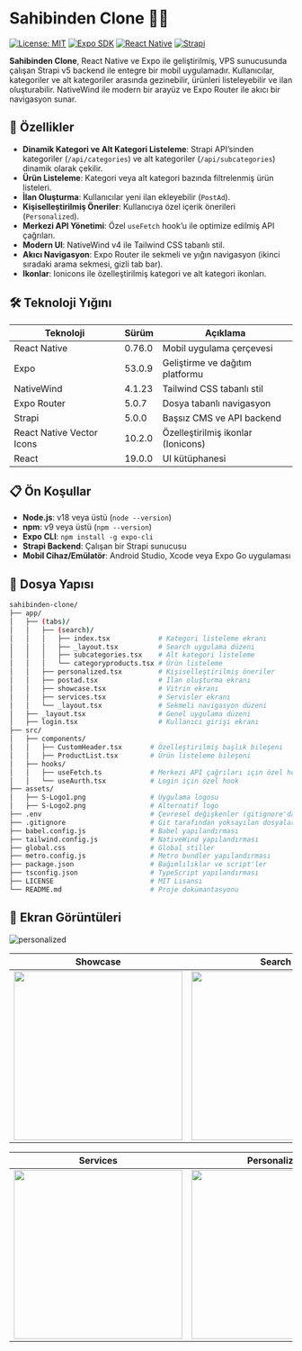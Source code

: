 # Sahibinden Clone 🚗📱

[![License: MIT](https://img.shields.io/badge/License-MIT-yellow.svg)](https://opensource.org/licenses/MIT)
[![Expo SDK](https://img.shields.io/badge/Expo%20SDK-53.0.9-blue)](https://expo.dev)
[![React Native](https://img.shields.io/badge/React%20Native-0.76.0-green)](https://reactnative.dev)
[![Strapi](https://img.shields.io/badge/Strapi-5-purple)](https://strapi.io)

**Sahibinden Clone**, React Native ve Expo ile geliştirilmiş, VPS sunucusunda çalışan Strapi v5 backend ile entegre bir mobil uygulamadır. Kullanıcılar, kategoriler ve alt kategoriler arasında gezinebilir, ürünleri listeleyebilir ve ilan oluşturabilir. NativeWind ile modern bir arayüz ve Expo Router ile akıcı bir navigasyon sunar.

## 🎯 Özellikler

- **Dinamik Kategori ve Alt Kategori Listeleme**: Strapi API’sinden kategoriler (`/api/categories`) ve alt kategoriler (`/api/subcategories`) dinamik olarak çekilir.
- **Ürün Listeleme**: Kategori veya alt kategori bazında filtrelenmiş ürün listeleri.
- **İlan Oluşturma**: Kullanıcılar yeni ilan ekleyebilir (`PostAd`).
- **Kişiselleştirilmiş Öneriler**: Kullanıcıya özel içerik önerileri (`Personalized`).
- **Merkezi API Yönetimi**: Özel `useFetch` hook’u ile optimize edilmiş API çağrıları.
- **Modern UI**: NativeWind v4 ile Tailwind CSS tabanlı stil.
- **Akıcı Navigasyon**: Expo Router ile sekmeli ve yığın navigasyon (ikinci sıradaki arama sekmesi, gizli tab bar).
- **Ikonlar**: Ionicons ile özelleştirilmiş kategori ve alt kategori ikonları.

## 🛠️ Teknoloji Yığını

| Teknoloji                     | Sürüm       | Açıklama                                    |
|-------------------------------|-------------|---------------------------------------------|
| React Native                  | 0.76.0      | Mobil uygulama çerçevesi                   |
| Expo                          | 53.0.9      | Geliştirme ve dağıtım platformu            |
| NativeWind                    | 4.1.23      | Tailwind CSS tabanlı stil                  |
| Expo Router                   | 5.0.7       | Dosya tabanlı navigasyon                   |
| Strapi                        | 5.0.0       | Başsız CMS ve API backend                  |
| React Native Vector Icons     | 10.2.0      | Özelleştirilmiş ikonlar (Ionicons)         |
| React                         | 19.0.0      | UI kütüphanesi                             |

## 📋 Ön Koşullar

- **Node.js**: v18 veya üstü (`node --version`)
- **npm**: v9 veya üstü (`npm --version`)
- **Expo CLI**: `npm install -g expo-cli`
- **Strapi Backend**: Çalışan bir Strapi sunucusu
- **Mobil Cihaz/Emülatör**: Android Studio, Xcode veya Expo Go uygulaması

## 📁 Dosya Yapısı

```bash
sahibinden-clone/
├── app/
│   ├── (tabs)/
│   │   ├── (search)/
│   │   │   ├── index.tsx            # Kategori listeleme ekranı
│   │   │   ├── _layout.tsx          # Search uygulama düzeni
│   │   │   ├── subcategories.tsx    # Alt kategori listeleme
│   │   │   └── categoryproducts.tsx # Ürün listeleme
│   │   ├── personalized.tsx         # Kişiselleştirilmiş öneriler
│   │   ├── postad.tsx               # İlan oluşturma ekranı
│   │   ├── showcase.tsx             # Vitrin ekranı
│   │   ├── services.tsx             # Servisler ekranı
│   │   └── _layout.tsx              # Sekmeli navigasyon düzeni
│   ├── _layout.tsx                  # Genel uygulama düzeni
│   ├── login.tsx                    # Kullanıcı girişi ekranı
├── src/
│   ├── components/
│   │   ├── CustomHeader.tsx       # Özelleştirilmiş başlık bileşeni
│   │   ├── ProductList.tsx        # Ürün listeleme bileşeni
│   ├── hooks/
│   │   ├── useFetch.ts            # Merkezi API çağrıları için özel hook
│   │   └── useAurth.tsx           # Login için özel hook
├── assets/
│   ├── S-Logo1.png                # Uygulama logosu
│   ├── S-Logo2.png                # Alternatif logo
├── .env                           # Çevresel değişkenler (gitignore'da)
├── .gitignore                     # Git tarafından yoksayılan dosyalar
├── babel.config.js                # Babel yapılandırması
├── tailwind.config.js             # NativeWind yapılandırması
├── global.css                     # Global stiller
├── metro.config.js                # Metro bundler yapılandırması
├── package.json                   # Bağımlılıklar ve script'ler
├── tsconfig.json                  # TypeScript yapılandırması
├── LICENSE                        # MIT Lisansı
└── README.md                      # Proje dokümantasyonu
```

## 📸 Ekran Görüntüleri
![personalized](https://github.com/user-attachments/assets/d3b76acd-7543-480b-82b3-c734e15054eb)

| Showcase | Search | Post Ad |
|-----------------|---------------------|---------------------|
| <img src="https://github.com/user-attachments/assets/b72474fc-d8fb-4688-98eb-941e485c1232" width="300" /> | <img src="https://github.com/user-attachments/assets/f7dddd65-56bb-4e68-9c9a-e55fa2123d1a" width="300" /> | <img src="https://github.com/user-attachments/assets/da10f356-952f-4c66-8978-86efb96e9cef" width="300" /> |

| Services | Personalized | Sub Category|
|-----------------|---------------------|---------------------|
| <img src="https://github.com/user-attachments/assets/e8c3706d-fb2b-4dea-a163-3377b00d2a5b" width="300" /> | <img src="https://github.com/user-attachments/assets/d3b76acd-7543-480b-82b3-c734e15054eb" width="300" /> | <img src="https://github.com/user-attachments/assets/c04d2030-9695-4a08-ad50-eb529bd47fb7" width="300" /> |
